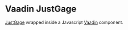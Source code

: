 Vaadin JustGage
===============

[JustGage](http://justgage.com/) wrapped inside a Javascript [Vaadin](http://vaadin.com) component.
